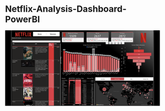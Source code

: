 # Netflix-Analysis-Dashboard-PowerBI

![Dashboard](https://github.com/sriPadala/Netflix-Analysis-Dashboard-PowerBI/blob/main/Dashboard.png)

